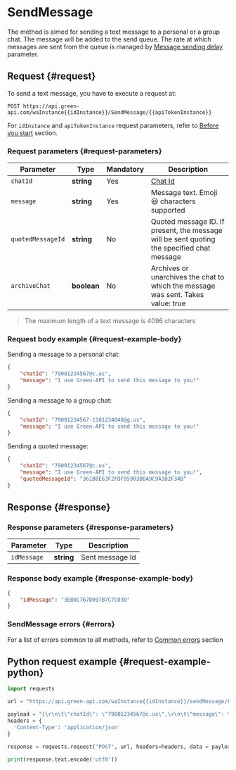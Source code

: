 # SendMessage

The method is aimed for sending a text message to a personal or a group chat.
The message will be added to the send queue. 
The rate at which messages are sent from the queue is managed by [Message sending delay](../send-messages-delay.md) parameter.

## Request {#request}

To send a text message, you have to execute a request at:
```
POST https://api.green-api.com/waInstance{{idInstance}}/SendMessage/{{apiTokenInstance}}
```

For `idInstance` and `apiTokenInstance` request parameters, refer to [Before you start](../../before-start.md#parameters) section.

### Request parameters {#request-parameters}

Parameter | Type | Mandatory | Description
----- | ----- | ----- | -----
`chatId` | **string** | Yes | [Chat Id](../chat-id.md)
`message` | **string** | Yes | Message text. Emoji 😃 characters supported 
`quotedMessageId` | **string** | No | Quoted message ID. If present, the message will be sent quoting the specified chat message
`archiveChat` | **boolean** | No | Archives or unarchives the chat to which the message was sent. Takes value: true|false

> The maximum length of a text message is 4096 characters

### Request body example {#request-example-body}

Sending a message to a personal chat:
```json
{
    "chatId": "79001234567@c.us",
    "message": "I use Green-API to send this message to you!"
}
```

Sending a message to a group chat:
```json
{
    "chatId": "79001234567-1581234048@g.us",
    "message": "I use Green-API to send this message to you!"
}
```

Sending a quoted message:
```json
{
    "chatId": "79001234567@с.us",
    "message": "I use Green-API to send this message to you!",
    "quotedMessageId": "361B0E63F2FDF95903B6A9C9A102F34B"
}
```
## Response {#response}

### Response parameters {#response-parameters}

Parameter | Type |  Description
----- | ----- | -----
`idMessage ` | **string** | Sent message Id 

### Response body example {#response-example-body}

```json
{
    "idMessage": "3EB0C767D097B7C7C030"
}
```

### SendMessage errors {#errors}

For a list of errors common to all methods, refer to [Common errors](../common-errors.md) section

## Python request example {#request-example-python}

```python
import requests

url = "https://api.green-api.com/waInstance{{idInstance}}/sendMessage/For a list of errors common to all methods, refer to {{apiTokenInstance}}"

payload = "{\r\n\t\"chatId\": \"79001234567@c.us\",\r\n\t\"message\": \"I use Green-API to send this message to you!\"\r\n}"
headers = {
  'Content-Type': 'application/json'
}

response = requests.request("POST", url, headers=headers, data = payload)

print(response.text.encode('utf8'))
```
